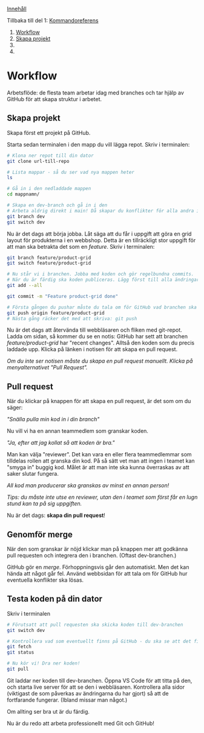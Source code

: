 [Innehåll](../README.md)

Tillbaka till del 1: [Kommandoreferens](git.md)


1. [Workflow](#workflow)
1. [Skapa projekt](#skapa-projekt)
1. [](#)
1. [](#)


# Workflow

Arbetsflöde: de flesta team arbetar idag med branches och tar hjälp av GitHub för att skapa struktur i arbetet.

## Skapa projekt

Skapa först ett projekt på GitHub.

Starta sedan terminalen i den mapp du vill lägga repot. Skriv i terminalen:

```bash
# Klona ner repot till din dator
git clone url-till-repo

# Lista mappar - så du ser vad nya mappen heter
ls

# Gå in i den nedladdade mappen
cd mappnamn/

# Skapa en dev-branch och gå in i den
# Arbeta aldrig direkt i main! Då skapar du konflikter för alla andra i teamet.
git branch dev
git switch dev
```

Nu är det dags att börja jobba. Låt säga att du får i uppgift att göra en grid layout för produkterna i en webbshop. Detta är en tillräckligt stor uppgift för att man ska betrakta det som en *feature*. Skriv i terminalen:

```bash
git branch feature/product-grid
git switch feature/product-grid

# Nu står vi i branchen. Jobba med koden och gör regelbundna commits.
# När du är färdig ska koden publiceras. Lägg först till alla ändringar
git add --all

git commit -m "Feature product-grid done"

# Första gången du pushar måste du tala om för GitHub vad branchen ska heta på GitHub. Det kan ju hända att någon annan råkat pusha en annan branch med samma namn, om vi har otur.
git push origin feature/product-grid
# Nästa gång räcker det med att skriva: git push
```

Nu är det dags att återvända till webbläsaren och fliken med git-repot. Ladda om sidan, så kommer du se en notis: GitHub har sett att branchen *feature/product-grid* har "recent changes". Alltså den koden som du precis laddade upp. Klicka på länken i notisen för att skapa en pull request.

*Om du inte ser notisen måste du skapa en pull request manuellt. Klicka på menyalternativet "Pull Request".*

## Pull request
När du klickar på knappen för att skapa en pull request, är det som om du säger:

*"Snälla pulla min kod in i din branch"*

Nu vill vi ha en annan teammedlem som granskar koden.

*"Ja, efter att jag kollat så att koden är bra."*

Man kan välja "reviewer". Det kan vara en eller flera teammedlemmar som tilldelas rollen att granska din kod. På så sätt vet man att ingen i teamet kan "smyga in" buggig kod. Målet är att man inte ska kunna överraskas av att saker slutar fungera.

*All kod man producerar ska granskas av minst en annan person!*

*Tips: du måste inte utse en reviewer, utan den i teamet som först får en lugn stund kan ta på sig uppgiften.*

Nu är det dags: **skapa din pull request**!

## Genomför merge
När den som granskar är nöjd klickar man på knappen mer att godkänna pull requesten och integrera den i branchen. (Oftast dev-branchen.)

GitHub gör en *merge*. Förhoppningsvis går den automatiskt. Men det kan hända att något går fel. Använd webbsidan för att tala om för GitHub hur eventuella konflikter ska lösas.

## Testa koden på din dator
Skriv i terminalen

```bash
# Förutsatt att pull requesten ska skicka koden till dev-branchen
git switch dev

# Kontrollera vad som eventuellt finns på GitHub - du ska se att det finns flera commits att ladda ner
git fetch
git status

# Nu kör vi! Dra ner koden!
git pull
```

Git laddar ner koden till dev-branchen. Öppna VS Code för att titta på den, och starta live server för att se den i webbläsaren. Kontrollera alla sidor (viktigast de som påverkas av ändringarna du har gjort) så att de fortfarande fungerar. (Ibland missar man något.)

Om allting ser bra ut är du färdig.

Nu är du redo att arbeta professionellt med Git och GitHub!
